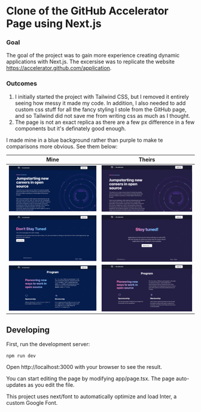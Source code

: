 # Clone of the GitHub Accelerator Page using Next.js

### Goal
The goal of the project was to gain more experience creating dynamic applications with Next.js. The excersise was to replicate the website https://accelerator.github.com/application.

### Outcomes
1. I initially started the project with Tailwind CSS, but I removed it entirely seeing how messy it made my code. In addition, I also needed to add custom css stuff for all the fancy styling I stole from the GitHub page, and so Tailwind did not save me from writing css as much as I thought.
2. The page is not an exact replica as there are a few px difference in a few components but it's definately good enough. 

I made mine in a blue background rather than purple to make te comparisons more obvious. See them below:

Mine            |  Theirs
:-------------------------:|:-------------------------:
![mine](./images/mine.png) | ![theirs](./images/theirs.png)
![mine2](./images/mine2.png) | ![theirs2](./images/theirs2.png)
![mine3](./images/mine3.png) | ![theirs3](./images/theirs3.png)

## Developing

First, run the development server:
```
npm run dev
```
Open http://localhost:3000 with your browser to see the result.

You can start editing the page by modifying app/page.tsx. The page auto-updates as you edit the file.

This project uses next/font to automatically optimize and load Inter, a custom Google Font.